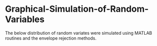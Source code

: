 # Graphical-Simulation-of-Random-Variables
The below distribution of random variates were simulated using MATLAB routines and the envelope rejection methods.
